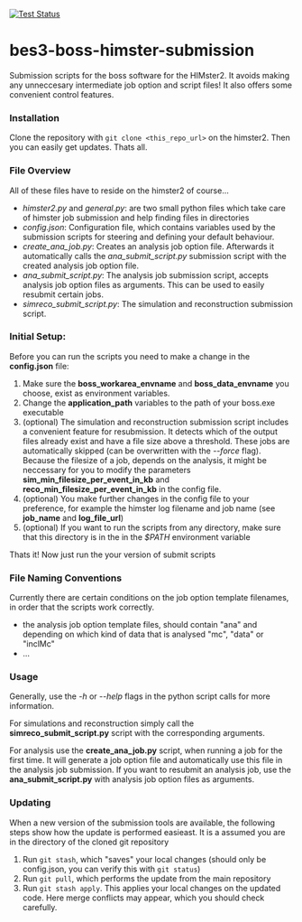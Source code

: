 [![Test Status](https://travis-ci.com/spflueger/bes3-boss-himster-submission.svg?branch=master)](https://travis-ci.com/spflueger/bes3-boss-himster-submission)

# bes3-boss-himster-submission
Submission scripts for the boss software for the HIMster2.
It avoids making any unneccesary intermediate job option and script files! It also offers some convenient control features.

### Installation
Clone the repository with `git clone <this_repo_url>` on the himster2. Then you can easily get updates.
Thats all.

### File Overview
All of these files have to reside on the himster2 of course...
- *himster2.py* and *general.py*: are two small python files which take care of himster job submission and help finding files in directories
- *config.json*: Configuration file, which contains variables used by the submission scripts for steering and defining your default behaviour.
- *create_ana_job.py*: Creates an analysis job option file. Afterwards it automatically calls the *ana_submit_script.py* submission script with the created analysis job option file.
- *ana_submit_script.py*: The analysis job submission script, accepts analysis job option files as arguments. This can be used to easily resubmit certain jobs.
- *simreco_submit_script.py*: The simulation and reconstruction submission script.

### Initial Setup:
Before you can run the scripts you need to make a change in the **config.json** file:
1. Make sure the **boss_workarea_envname** and **boss_data_envname** you choose, exist as
environment variables.
2. Change the **application_path** variables to the path of your boss.exe executable
3. (optional) The simulation and reconstruction submission script includes a convenient feature for resubmission. It detects which of the output files already exist and have a file size
above a threshold. These jobs are automatically skipped (can be overwritten with the *--force* flag). Because the filesize of a job, depends on the analysis, 
it might be neccessary for you to modify the parameters **sim_min_filesize_per_event_in_kb** and **reco_min_filesize_per_event_in_kb** in the config file.
4. (optional) You make further changes in the config file to your preference, for example the himster log filename and job name (see **job_name** and **log_file_url**)
5. (optional) If you want to run the scripts from any directory, make sure that this 
directory is in the in the *$PATH* environment variable

Thats it! Now just run the your version of submit scripts

### File Naming Conventions
Currently there are certain conditions on the job option template filenames, in order that the scripts work correctly.
- the analysis job option template files, should contain "ana" and depending on which kind of data that is analysed "mc", "data" or "inclMc"
- ...

### Usage
Generally, use the *-h* or *--help* flags in the python script calls for more information.

For simulations and reconstruction simply call the **simreco_submit_script.py** script with the corresponding arguments.

For analysis use the **create_ana_job.py** script, when running a job for the first time. It will generate a job option file and automatically use this file in the analysis job submission.
If you want to resubmit an analysis job, use the **ana_submit_script.py** with analysis job option files as arguments.

### Updating
When a new version of the submission tools are available, the following steps show how the update is performed easieast.
It is a assumed you are in the directory of the cloned git repository

1. Run `git stash`, which "saves" your local changes (should only be config.json, you can verify this with `git status`)
2. Run `git pull`, which performs the update from the main repository
3. Run `git stash apply`. This applies your local changes on the updated code. Here merge conflicts may appear, which you should check carefully.
